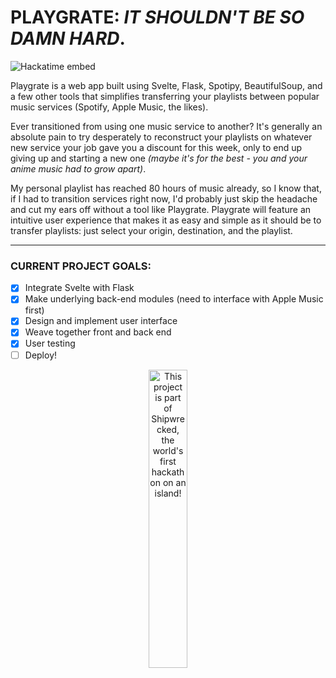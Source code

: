 # PLAYGRATE: *IT SHOULDN'T BE SO DAMN HARD*.
![Hackatime embed](https://hackatime-badge.hackclub.com/U083W5CCFDG/Playgrate)

Playgrate is a web app built using Svelte, Flask, Spotipy, BeautifulSoup, and a few other tools that simplifies transferring your playlists between popular music services (Spotify, Apple Music, the likes). 

Ever transitioned from using one music service to another?
It's generally an absolute pain to try desperately to reconstruct your playlists on whatever new service your job gave you a discount for this week, only to end up giving up and starting a new one *(maybe it's for the best - you and your anime music had to grow apart)*. 

My personal playlist has reached 80 hours of music already, so I know that, if I had to transition services right now, I'd probably just skip the headache and cut my ears off without a tool like Playgrate. Playgrate will feature an intuitive user experience that makes it as easy and simple as it should be to transfer playlists: just select your origin, destination, and the playlist.

---

### CURRENT PROJECT GOALS:
- [X] Integrate Svelte with Flask
- [X] Make underlying back-end modules (need to interface with Apple Music first)
- [X] Design and implement user interface
- [X] Weave together front and back end
- [X] User testing
- [ ] Deploy!

<div align="center">
  <a href="https://shipwrecked.hackclub.com/?t=ghrm" target="_blank">
    <img src="https://hc-cdn.hel1.your-objectstorage.com/s/v3/739361f1d440b17fc9e2f74e49fc185d86cbec14_badge.png" 
         alt="This project is part of Shipwrecked, the world's first hackathon on an island!" 
         style="width: 35%;">
  </a>
</div>
